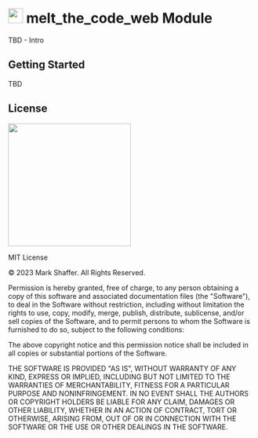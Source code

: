 <h1><img style="height: 30px;" src="https://codemelted.dev/website-nav/icons/icons8-deno-100x100.png" /> melt_the_code_web Module </h1>

TBD - Intro


## Getting Started

TBD



## License

<img style="width: 250px;" src="https://codemelted.dev/website-nav/logos/logo-593x100.png" />

MIT License

© 2023 Mark Shaffer. All Rights Reserved.

Permission is hereby granted, free of charge, to any person obtaining a
copy of this software and associated documentation files (the "Software"),
to deal in the Software without restriction, including without limitation
the rights to use, copy, modify, merge, publish, distribute, sublicense,
and/or sell copies of the Software, and to permit persons to whom the
Software is furnished to do so, subject to the following conditions:

The above copyright notice and this permission notice shall be included in
all copies or substantial portions of the Software.

THE SOFTWARE IS PROVIDED "AS IS", WITHOUT WARRANTY OF ANY KIND, EXPRESS OR
IMPLIED, INCLUDING BUT NOT LIMITED TO THE WARRANTIES OF MERCHANTABILITY,
FITNESS FOR A PARTICULAR PURPOSE AND NONINFRINGEMENT. IN NO EVENT SHALL
THE AUTHORS OR COPYRIGHT HOLDERS BE LIABLE FOR ANY CLAIM, DAMAGES OR OTHER
LIABILITY, WHETHER IN AN ACTION OF CONTRACT, TORT OR OTHERWISE, ARISING
FROM, OUT OF OR IN CONNECTION WITH THE SOFTWARE OR THE USE OR OTHER
DEALINGS IN THE SOFTWARE.